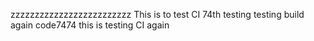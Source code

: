zzzzzzzzzzzzzzzzzzzzzzzzz
This is to test CI
74th testing testing
build again
code7474
this is testing CI again
